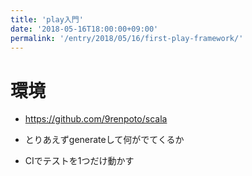 ```yaml
---
title: 'play入門'
date: '2018-05-16T18:00:00+09:00'
permalink: '/entry/2018/05/16/first-play-framework/'
---
```


# 環境

- <https://github.com/9renpoto/scala>

- とりあえずgenerateして何がでてくるか
- CIでテストを1つだけ動かす
